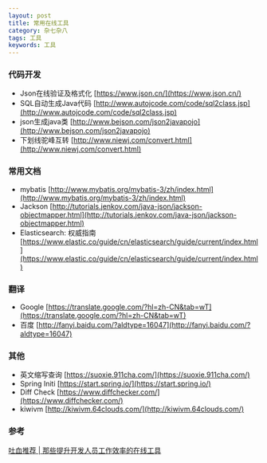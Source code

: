 ```yaml
---
layout: post
title: 常用在线工具
category: 杂七杂八
tags: 工具
keywords: 工具
---
```



### 代码开发

- Json在线验证及格式化 [https://www.json.cn/](https://www.json.cn/)  
- SQL自动生成Java代码 [http://www.autojcode.com/code/sql2class.jsp](http://www.autojcode.com/code/sql2class.jsp)
- json生成java类 [http://www.bejson.com/json2javapojo](http://www.bejson.com/json2javapojo)
- 下划线驼峰互转 [http://www.niewj.com/convert.html](http://www.niewj.com/convert.html)


### 常用文档
- mybatis [http://www.mybatis.org/mybatis-3/zh/index.html](http://www.mybatis.org/mybatis-3/zh/index.html)
- Jackson [http://tutorials.jenkov.com/java-json/jackson-objectmapper.html](http://tutorials.jenkov.com/java-json/jackson-objectmapper.html)
- Elasticsearch: 权威指南 [https://www.elastic.co/guide/cn/elasticsearch/guide/current/index.html](https://www.elastic.co/guide/cn/elasticsearch/guide/current/index.html)

### 翻译
- Google [https://translate.google.com/?hl=zh-CN&tab=wT](https://translate.google.com/?hl=zh-CN&tab=wT)
- 百度 [http://fanyi.baidu.com/?aldtype=16047](http://fanyi.baidu.com/?aldtype=16047)

### 其他
- 英文缩写查询 [https://suoxie.911cha.com/](https://suoxie.911cha.com/)
- Spring Initi [https://start.spring.io/](https://start.spring.io/)
- Diff Check [https://www.diffchecker.com/](https://www.diffchecker.com/)
- kiwivm [http://kiwivm.64clouds.com/](http://kiwivm.64clouds.com/)


### 参考
[吐血推荐 | 那些提升开发人员工作效率的在线工具](https://mp.weixin.qq.com/s/msujU6YzDtPgHY1ttTRjQg)
